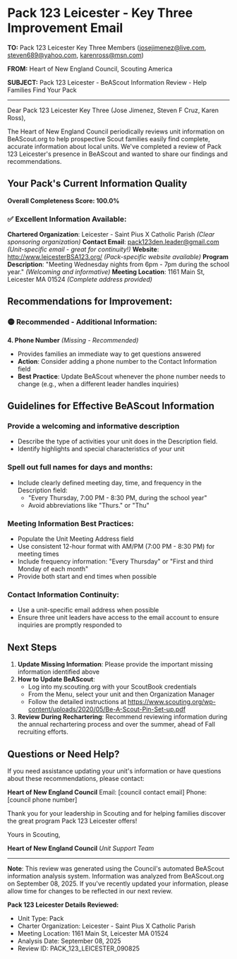 # Pack 123 Leicester - Key Three Improvement Email

**TO:** Pack 123 Leicester Key Three Members (josejimenez@live.com, steven689@yahoo.com, karenross@msn.com)

**FROM:** Heart of New England Council, Scouting America

**SUBJECT:** Pack 123 Leicester - BeAScout Information Review - Help Families Find Your Pack

---

Dear Pack 123 Leicester Key Three (Jose Jimenez, Steven F Cruz, Karen Ross),

The Heart of New England Council periodically reviews unit information on BeAScout.org to help prospective Scout families easily find complete, accurate information about local units. We've completed a review of Pack 123 Leicester's presence in BeAScout and wanted to share our findings and recommendations.

## Your Pack's Current Information Quality

**Overall Completeness Score: 100.0%**

### ✅ **Excellent Information Available:**
**Chartered Organization**: Leicester - Saint Pius X Catholic Parish *(Clear sponsoring organization)*
**Contact Email**: pack123den.leader@gmail.com *(Unit-specific email - great for continuity!)*
**Website**: http://www.leicesterBSA123.org/ *(Pack-specific website available)*
**Program Description**: "Meeting Wednesday nights from 6pm - 7pm during the school year." *(Welcoming and informative)*
**Meeting Location**: 1161 Main St, Leicester MA 01524 *(Complete address provided)*

## Recommendations for Improvement:

### 🟡 **Recommended - Additional Information:**

**4. Phone Number** *(Missing - Recommended)*
- Provides families an immediate way to get questions answered
- **Action**: Consider adding a phone number to the Contact Information field
- **Best Practice**: Update BeAScout whenever the phone number needs to change (e.g., when a different leader handles inquiries)

## Guidelines for Effective BeAScout Information

### **Provide a welcoming and informative description**
- Describe the type of activities your unit does in the Description field.
- Identify highlights and special characteristics of your unit

### **Spell out full names for days and months:**
- Include clearly defined meeting day, time, and frequency in the Description field:
  - "Every Thursday, 7:00 PM - 8:30 PM, during the school year"
  - Avoid abbreviations like "Thurs." or "Thu"

### **Meeting Information Best Practices:**
- Populate the Unit Meeting Address field
- Use consistent 12-hour format with AM/PM (7:00 PM - 8:30 PM) for meeting times
- Include frequency information: "Every Thursday" or "First and third Monday of each month"
- Provide both start and end times when possible

### **Contact Information Continuity:**
- Use a unit-specific email address when possible
- Ensure three unit leaders have access to the email account to ensure inquiries are promptly responded to

## Next Steps

1. **Update Missing Information**: Please provide the important missing information identified above
2. **How to Update BeAScout**: 
   - Log into my.scouting.org with your ScoutBook credentials
   - From the Menu, select your unit and then Organization Manager
   - Follow the detailed instructions at
     https://www.scouting.org/wp-content/uploads/2020/05/Be-A-Scout-Pin-Set-up.pdf
3. **Review During Rechartering**: Recommend reviewing information during the annual rechartering process and over the summer, ahead of Fall recruiting efforts.

## Questions or Need Help?

If you need assistance updating your unit's information or have questions about these recommendations, please contact:

**Heart of New England Council**
Email: [council contact email]
Phone: [council phone number]

Thank you for your leadership in Scouting and for helping families discover the great program Pack 123 Leicester offers!

Yours in Scouting,

**Heart of New England Council**
*Unit Support Team*

---

**Note**: This review was generated using the Council's automated BeAScout information analysis system. Information was analyzed from BeAScout.org on September 08, 2025. If you've recently updated your information, please allow time for changes to be reflected in our next review.

**Pack 123 Leicester Details Reviewed:**
- Unit Type: Pack
- Charter Organization: Leicester - Saint Pius X Catholic Parish
- Meeting Location: 1161 Main St, Leicester MA 01524
- Analysis Date: September 08, 2025
- Review ID: PACK_123_LEICESTER_090825